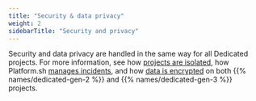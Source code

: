 ```yaml
---
title: "Security & data privacy"
weight: 2
sidebarTitle: "Security and privacy"
---
```


Security and data privacy are handled in the same way for all Dedicated projects.
For more information, see how [projects are isolated](../../dedicated-gen-3/security.md#project-isolation), 
how Platform.sh [manages incidents](../../dedicated-gen-3/security.md#security-incident-handling-procedure),
and how [data is encrypted](../../dedicated-gen-3/security.md#encryption) on both {{% names/dedicated-gen-2 %}} and {{% names/dedicated-gen-3 %}} projects.